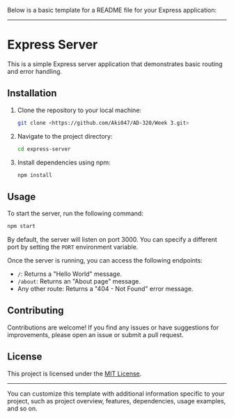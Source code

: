 Below is a basic template for a README file for your Express application:

---

# Express Server

This is a simple Express server application that demonstrates basic routing and error handling.

## Installation

1. Clone the repository to your local machine:
   ```bash
   git clone <https://github.com/Aki047/AD-320/Week 3.git>
   ```

2. Navigate to the project directory:
   ```bash
   cd express-server
   ```

3. Install dependencies using npm:
   ```bash
   npm install
   ```

## Usage

To start the server, run the following command:
```bash
npm start
```

By default, the server will listen on port 3000. You can specify a different port by setting the `PORT` environment variable.

Once the server is running, you can access the following endpoints:

- `/`: Returns a "Hello World" message.
- `/about`: Returns an "About page" message.
- Any other route: Returns a "404 - Not Found" error message.

## Contributing

Contributions are welcome! If you find any issues or have suggestions for improvements, please open an issue or submit a pull request.

## License

This project is licensed under the [MIT License](LICENSE).

---

You can customize this template with additional information specific to your project, such as project overview, features, dependencies, usage examples, and so on.
